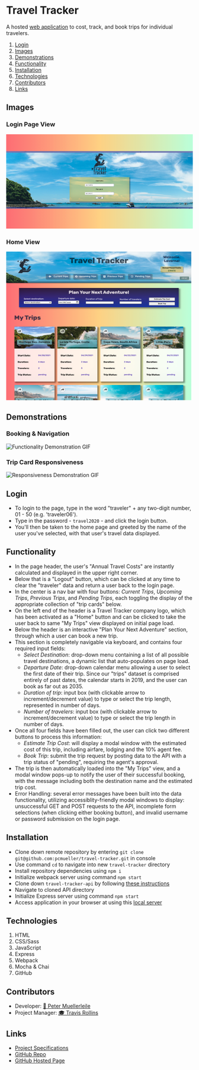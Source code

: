 # Travel Tracker

A hosted [web application](https://pcmueller.github.io/travel-tracker/) to cost, track, and book trips for individual travelers.

1. [Login](#walkthrough)
2. [Images](#images)
3. [Demonstrations](#demonstrations)
4. [Functionality](#functionality)
5. [Installation](#installation)
6. [Technologies](#technologies)
7. [Contributors](#contributors)
8. [Links](#resources)

## Images

### Login Page View

<img width="600" alt="Login Page View" src="./src/images/login-view.png">

### Home View

<img width="500" height="400" alt="Home Page View" src="./src/images/home-page-large.png">

## Demonstrations

### Booking & Navigation

![Functionality Demonstration GIF](https://media.giphy.com/media/YhLq8vdNNrDIr8stZg/giphy.gif)

### Trip Card Responsiveness

![Responsiveness Demonstration GIF](https://media.giphy.com/media/wHi6w0Ush0rLzwzxOL/giphy.gif)


## Login
* To login to the page, type in the word "traveler" + any two-digit number, 01 - 50 (e.g. 'traveler06').
* Type in the password - `travel2020` - and click the login button.
* You'll then be taken to the home page and greeted by the name of the user you've selected, with that user's travel data displayed.

## Functionality

* In the page header, the user's "Annual Travel Costs" are instantly calculated and displayed in the upper right corner.
* Below that is a "Logout" button, which can be clicked at any time to clear the "traveler" data and return a user back to the login page.
* In the center is a nav bar with four buttons: *Current Trips*, *Upcoming Trips*, *Previous Trips*, and *Pending Trips*, each toggling the display of the appropriate collection of "trip cards" below.
* On the left end of the header is a Travel Tracker company logo, which has been activated as a "Home" button and can be clicked to take the user back to same "My Trips" view displayed on initial page load.
* Below the header is an interactive "Plan Your Next Adventure" section, through which a user can book a new trip.
* This section is completely navigable via keyboard, and contains four required input fields:
  - *Select Destination*: drop-down menu containing a list of all possible travel destinations, a dynamic list that auto-populates on page load.
  - *Departure Date*: drop-down calendar menu allowing a user to select the first date of their trip.  Since our "trips" dataset is comprised entirely of past dates, the calendar starts in 2019, and the user can book as far out as 2035.
  - *Duration of trip*: input box (with clickable arrow to increment/decrement value) to type or select the trip length, represented in number of days.
  - *Number of travelers*: input box (with clickable arrow to increment/decrement value) to type or select the trip length in number of days.
* Once all four fields have been filled out, the user can click two different buttons to process this information:
  - *Estimate Trip Cost*: will display a modal window with the estimated cost of this trip, including airfare, lodging and the 10% agent fee.
  - *Book Trip*: submit the trip request by posting data to the API with a trip status of "pending", requiring the agent's approval.
* The trip is then automatically loaded into the "My Trips" view, and a modal window pops-up to notify the user of their successful booking, with the message including both the destination name and the estimated trip cost.
* Error Handling: several error messages have been built into the data functionality, utilizing accessiblity-friendly modal windows to display: unsuccessful GET and POST requests to the API, incomplete form selections (when clicking either booking button), and invalid username or password submission on the login page.

## Installation

* Clone down remote repository by entering `git clone git@github.com:pcmueller/travel-tracker.git` in console
* Use command `cd` to navigate into new `travel-tracker` directory
* Install repository dependencies using `npm i`
* Initialize webpack server using command `npm start`
* Clone down `travel-tracker-api` by following [these instructions](https://github.com/turingschool-examples/travel-tracker-api)
* Navigate to cloned API directory 
* Initialize Express server using command `npm start`
* Access application in your browser at using this [local server](http://localhost:8080/)

## Technologies

1. HTML
2. CSS/Sass
3. JavaScript
4. Express
5. Webpack
6. Mocha & Chai
7. GitHub

## Contributors

* Developer: [🦥 Peter Muellerleile](https://github.com/pcmueller)
* Project Manager: [🎓 Travis Rollins](https://github.com/Kalikoze)

## Links

* [Project Specifications](https://frontend.turing.edu/projects/travel-tracker.html)
* [GitHub Repo](https://github.com/pcmueller/travel-tracker)
* [GitHub Hosted Page](https://pcmueller.github.io/travel-tracker/)
